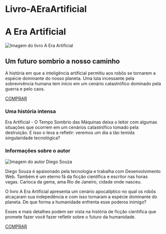 # Livro-AEraArtificial
<!DOCTYPE HTML>
<html>
    <head>
        <meta charset = "UTF-8">
        <meta lang = "pt-br">
        <meta name = "description" content = "A guerra entre homens e robôs que mudou drasticamente a vida na Terra"/>
        <meta name = "robots" content = "noindex, nofollow"/>
        <meta name = "viewport" content = "width=device-width, initial-scale=1.0"/>
        <link rel = "stylesheet" type = "text/css" href = "CSS/AEraArtificial.css"/>
        <title>Livro: A Era Artificial</title>
    </head>
    <body>
        <div>
            <h1>A Era Artificial</h1>
            <img src = "img/AEraArtificial.jpg" alt = "Imagem do livro A Era Artificial" title = "A Era Artificial"/>
            <h2>Um futuro sombrio a nosso caminho</h2>
            <p>
                A história em que a inteligência artificial permitiu aos robôs se tornarem a espécie dominante do nosso planeta. Uma luta
                incessante pela sobrevivência humana tem início em um cenário catastrófico dominado pela guerra e pelo caos.
            </p>
            <a href = "https://www.amazon.com.br/Era-Artificial-tempo-sombrio-m%C3%A1quinas-ebook/dp/B07VFF5368/ref=sr_1_2?__mk_pt_BR=%C3%85M%C3%85%C5%BD%C3%95%C3%91&crid=2M3CWOA81T9EA&keywords=A+Era+Artificial&qid=1658512631&s=books&sprefix=a+era+artificial%2Cstripbooks%2C236&sr=1-2" target = "_blank">COMPRAR</a>
        </div>
        <div>
            <h3>Uma história intensa</h3>
            <p>
                <span>Era Artificial - O Tempo Sombrio das Máquinas</span> deixa o leitor com algumas situações que ocorrem em um cenários
                catastrófico tomado pela destruição. E isso o leva a refletir: veremos um dia a tão temida singularidade tecnológica?
            </p>
        </div>
        <div>
            <h3>Informações sobre o autor</h3>
            <img src  = "img/autor.jpg" alt = "Imagem do autor Diego Souza" title = "Diego Souza"/>
            <p>
                Diego Souza é apaixonado pela tecnologia e trabalha com Desenvolvimento Web. Também é um eterno fã da ficção cientifica e escritor
                nas horas vagas. Carioca da gema, ama Rio de Janeiro, cidade onde nasceu.
            </p>
        </div>
        <div>
            <p>
                O livro <span>A Era Artificial</span> apresenta um cenário apocalíptico no qual os robôs alcaçaram sua indepedência e com isso tornaram
                a espécie dominante do planeta. De que forma a humanidade enfrenta esse poderos inimigo?
            </p>
            <p>
                <span>
                    Esses e mais detalhes podem ser vista na história de ficção cientifica que promete fazer você fazer refletir sobre o futuro
                    da humanidade.
                </span>
            </p>
            <a href = "https://www.amazon.com.br/Era-Artificial-tempo-sombrio-m%C3%A1quinas-ebook/dp/B07VFF5368/ref=sr_1_2?__mk_pt_BR=%C3%85M%C3%85%C5%BD%C3%95%C3%91&crid=2M3CWOA81T9EA&keywords=A+Era+Artificial&qid=1658512631&s=books&sprefix=a+era+artificial%2Cstripbooks%2C236&sr=1-2" target = "_blank">COMPRAR</a>
        </div>
    </body>
</html>
